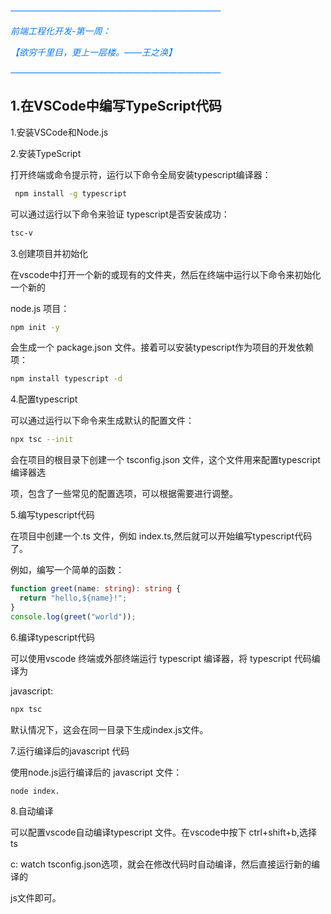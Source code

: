 _<font style="color:#117CEE;">————————————————————————</font>_

_<font style="color:#117CEE;">前端工程化开发-第一周：</font>_

_<font style="color:#117CEE;">【欲穷千里目，更上一层楼。——王之涣】</font>_

_<font style="color:#117CEE;">————————————————————————</font>_

## 1.在VSCode中编写TypeScript代码

1.安装VSCode和Node.js

2.安装TypeScript

打开终端或命令提示符，运行以下命令全局安装typescript编译器：

```bash
 npm install -g typescript
```

可以通过运行以下命令来验证 typescript是否安装成功：

```bash
tsc-v
```

3.创建项目并初始化

在vscode中打开一个新的或现有的文件夹，然后在终端中运行以下命令来初始化一个新的

node.js 项目：

```bash
npm init -y
```

会生成一个 package.json 文件。接着可以安装typescript作为项目的开发依赖项：

```bash
npm install typescript -d
```

4.配置typescript

可以通过运行以下命令来生成默认的配置文件：

```bash
npx tsc --init
```

会在项目的根目录下创建一个 tsconfig.json 文件，这个文件用来配置typescript 编译器选

项，包含了一些常见的配置选项，可以根据需要进行调整。

5.编写typescript代码

在项目中创建一个.ts 文件，例如 index.ts,然后就可以开始编写typescript代码了。

例如，编写一个简单的函数：

```typescript
function greet(name: string): string {
  return "hello,${name}!";
}
console.log(greet("world"));
```

6.编译typescript代码

可以使用vscode 终端或外部终端运行 typescript 编译器，将 typescript 代码编译为

javascript:

```bash
npx tsc
```

默认情况下，这会在同一目录下生成index.js文件。

7.运行编译后的javascript 代码

使用node.js运行编译后的 javascript 文件：

```bash
node index.
```

8.自动编译

可以配置vscode自动编译typescript 文件。在vscode中按下 ctrl+shift+b,选择 ts

c: watch tsconfig.json选项，就会在修改代码时自动编译，然后直接运行新的编译的

js文件即可。
